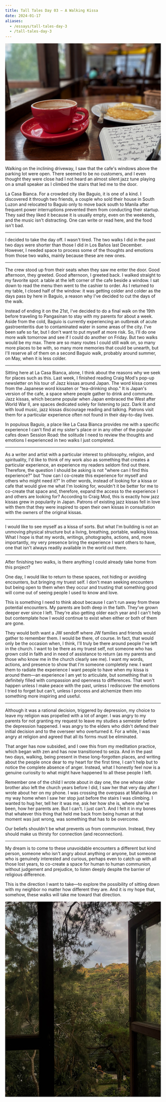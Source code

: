 ```yaml
---
title: Tall Tales Day 03 — A Walking Kissa
date: 2024-01-17
aliases:
  - /essays/tall-tales-day-3
  - /tall-tales-day-3
---
```

![Casa Bianca food](images/casa-bianca-food.jpg)

Walking on the inclining driveway, I saw that the cafe's windows above the parking lot were open. There seemed to be no customers, and I even thought they were close had I not heard an almost silent jazz tune playing on a small speaker as I climbed the stairs that led me to the door.

La Casa Bianca. For a crowded city like Baguio, it is one of a kind. I discovered it through two friends, a couple who sold their house in South Luzon and relocated to Baguio only to move back south to Manila after frequent power interruptions prevented them from conducting their startup. They said they liked it because it is usually empty, even on the weekends, and the music isn't distracting. One can write or read here, and the food isn't bad.
***
I decided to take the day off. I wasn't tired. The two walks I did in the past two days were shorter than those I did in Los Baños last December. However, I needed space to process some of the thoughts and emotions from those two walks, mainly because these are new ones.
***
The crew stood up from their seats when they saw me enter the door. Good afternoon, they greeted. Good afternoon, I greeted back. I walked straight to my favorite spot: a table at the left corner of the cafe beside a window. I sat down to read the menu then went to the cashier to order. As I returned to my table, I closed half of the window: it was getting colder and colder as the days pass by here in Baguio, a reason why I've decided to cut the days of the walk.

Instead of ending it on the 21st, I've decided to do a final walk on the 19th before traveling to Pangasinan to stay with my parents for about a week. Aside from the cold, Baguio is currently experiencing an outbreak of acute gastroenteritis due to contaminated water in some areas of the city. I've been safe so far, but I don't want to put myself at more risk. So, I'll do one more walk tomorrow and see if I could do another on Friday. But two walks would be my max. There are so many routes I could still walk on, so many more places to be with, so many more memories that could be unearth, but I'll reserve all of them on a second Baguio walk, probably around summer, on May, when it is less colder.
***
Sitting here at La Casa Bianca, alone, I think about the reasons why we seek for places such as this. Last week, I finished reading Craig Mod's pop-up newsletter on his tour of Jazz kissas around Japan. The word kissa comes from the Japanese word kissaten or "tea-drinking shop." It is Japan's version of the cafe, a space where people gather to drink and commune. Jazz kissas, which became popular when Japan embraced the West after World War II, are spaces dedicated solely for listening to jazz. Dark lit and with loud music, jazz kissas discourage reading and talking. Patrons visit them for a particular experience often not found in their day-to-day lives.

In populous Baguio, a place like La Casa Bianca provides me with a specific experience I can't find at my sister's place or in any other of the popular cafes down Session Road: the solitude I need to review the thoughts and emotions I experienced in two walks I just completed.
***
As a writer and artist with a particular interest to philosophy, religion, and spirituality, I'd like to think of my work also as something that creates a particular experience, an experience my readers seldom find out there. Therefore, the question I should be asking is not "where can I find this experience?" but "how can I co-create this experience for myself and others who might need it?" In other words, instead of looking for a kissa or cafe that would give me what I'm looking for, wouldn't it be better for me to co-create that space and, therefore, expand the access to the experience I and others are looking for? According to Craig Mod, this is exactly how jazz kissas grew in popularity in Japan. Patrons of existing jazz kissas fell in love with them that they were inspired to open their own kissas in consultation with the owners of the original kissas.
***
I would like to see myself as a kissa of sorts. But what I'm building is not an unmoving physical structure but a living, breathing, portable, walking kissa. What I hope is that my words, writings, photographs, actions, and, more importantly, my very presence bring the experience I want others to have, one that isn't always readily available in the world out there.
***
After finishing two walks, is there anything I could already take home from this project? 

One day, I would like to return to these spaces, not hiding or avoiding encounters, but bringing my truest self. I don't mean seeking encounters but being open to them when they occur and trusting that something good will come out of seeing people I used to know and love.

This is something I need to think about because I can't run away from these potential encounters. My parents are both deep in the faith. They've grown deeper ever since I left. They're also getting older each year and I can't help but contemplate how I would continue to exist when either or both of them are gone.

They would both want a JW sendoff where JW families and friends would gather to remember them. I would be there, of course. In fact, that would only be the occasion when, I think, I'll truly be there around people I've left in the church. I want to be there as my truest self, not someone who has grown cold in faith and in need of assistance to return (as my parents and those who know me in the church clearly see me). I want my words, actions, and presence to show that I'm someone completely new. I want them to radiate the experience I want people to have when my kissa is around them—an experience I am yet to articulate, but something that is definitely filled with compassion and openness to differences. That won't happen unless I make peace with the past, unless I rediscover the emotions I tried to forget but can't, unless I process and alchemize them into something more inspiring and useful.
***
Although it was a rational decision, triggered by depression, my choice to leave my religion was propelled with a lot of anger. I was angry to my parents for not granting my request to leave my studies a semester before the depression happened. I was angry to the elders who didn't defend their initial decision and to the overseer who overturned it. For a while, I was angry at religion and agreed that all its forms must be eliminated.

That anger has now subsided, and I owe this from my meditation practice, which began with zen and has now transitioned to seiza. And in the past two days, walking, being present in these long-forgotten places, and writing about the people once dear to my heart for the first time, I can't help but to notice the complete absence of anger. Instead, what I honestly feel now is a genuine curiosity to what might have happened to all these people I left.

Remember one of the child I wrote about in day one, the one whose older brother also left the church years before I did, I saw her that very day after I wrote about her on my phone. I was crossing the overpass at Maharlika on my way home when I saw her stop just before the stairs I was climbing. I wanted to hug her, tell her it was me, ask her how she is, where she've been, how her parents are. But I can't. I just can't. And I felt it in my bones that whatever this thing that held me back from being human at that moment was just wrong, was something that has to be overcome.

Our beliefs shouldn't be what prevents us from communion. Instead, they should make us thirsty for connection (and reconnection).
***
My dream is to come to these unavoidable encounters a different but kind person, someone who isn't angry about anything or anyone, but someone who is genuinely interested and curious, perhaps even to catch up with all those lost years, to co-create a space for human to human communion, without judgement and prejudice, to listen deeply despite the barrier of religious difference.

This is the direction I want to take—to explore the possibility of sitting down with my neighbor no matter how different they are. And it is my hope that, somehow, these walks will take me toward that direction.

![Casa Bianca window](images/casa-bianca-window.jpg)